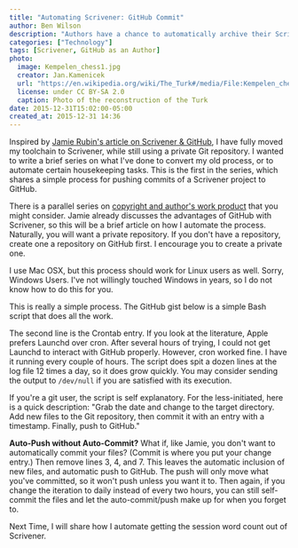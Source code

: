 ```yaml
---
title: "Automating Scrivener: GitHub Commit"
author: Ben Wilson
description: "Authors have a chance to automatically archive their Scrivener files using GitHub with this simple script."
categories: ["Technology"]
tags: [Scrivener, GitHub as an Author]
photo:
  image: Kempelen_chess1.jpg
  creator: Jan.Kamenicek
  url: "https://en.wikipedia.org/wiki/The_Turk#/media/File:Kempelen_chess1.jpg"
  license: under CC BY-SA 2.0
  caption: Photo of the reconstruction of the Turk
date: 2015-12-31T15:02:00-05:00
created_at: 2015-12-31 14:36
---
```


Inspired by [Jamie Rubin's article on Scrivener & GitHub](http://www.jamierubin.net/2015/12/22/tracking-the-things-i-make-with-github/), I have fully moved my toolchain to Scrivener, while still using a private Git repository. I wanted to write a brief series on what I've done to convert my old process, or to automate certain housekeeping tasks. This is the first in the series, which shares a simple process for pushing commits of a Scrivener project to GitHub.

<!--more-->

There is a parallel series on [copyright and author's work product](/posts/copyright-overview/) that you might consider. Jamie already discusses the advantages of GitHub with Scrivener, so this will be a brief article on how I automate the process. Naturally, you will want a private repository. If you don't have a repository, create one a repository on GitHub first. I encourage you to create a private one.

I use Mac OSX, but this process should work for Linux users as well. Sorry, Windows Users. I've not willingly touched Windows in years, so I do not know how to do this for you.

This is really a simple process. The GitHub gist below is a simple Bash script that does all the work.

<script src="https://gist.github.com/Merovex/a31c9378a96c71338b33.js"></script>

The second line is the Crontab entry. If you look at the literature, Apple prefers Launchd over cron. After several hours of trying, I could not get Launchd to interact with GitHub properly. However, cron worked fine. I have it running every couple of hours. The script does spit a dozen lines at the log file 12 times a day, so it does grow quickly. You may consider sending the output to `/dev/null` if you are satisfied with its execution.

If you're a git user, the script is self explanatory. For the less-initiated, here is a quick description: "Grab the date and change to the target directory. Add new files to the Git repository, then commit it with an entry with a timestamp. Finally, push to GitHub."

**Auto-Push without Auto-Commit?** What if, like Jamie, you don't want to automatically commit your files? (Commit is where you put your change entry.) Then remove lines 3, 4, and 7. This leaves the automatic inclusion of new files, and automatic push to GitHub. The push will only move what you've committed, so it won't push unless you want it to. Then again, if you change the iteration to daily instead of every two hours, you can still self-commit the files and let the auto-commit/push make up for when you forget to.

Next Time, I will share how I automate getting the session word count out of Scrivener.


